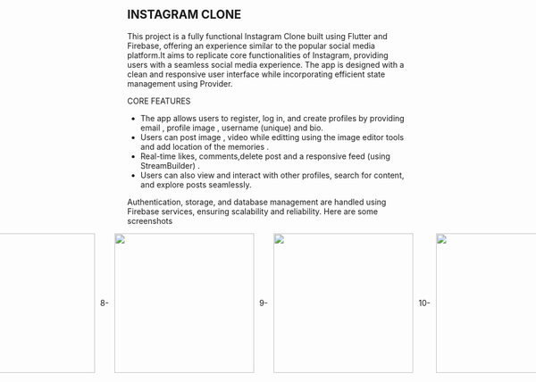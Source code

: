 

## INSTAGRAM CLONE 
This project is a fully functional Instagram Clone built using Flutter and Firebase, offering an experience similar to the popular social media platform.It aims to replicate core functionalities of Instagram, providing users with a seamless social media experience. The app is designed with a clean and responsive user interface while incorporating efficient state management using Provider.

CORE FEATURES

 - The app allows users to register, log in, and create profiles by providing email , profile image , username (unique) and bio.
 - Users can post image , video while editting using the image editor tools and add location of the memories .
 - Real-time likes, comments,delete post and a responsive feed (using StreamBuilder) .
 -  Users can also view and interact with other profiles, search for content, and explore posts seamlessly.


Authentication, storage, and database management are handled using Firebase services, ensuring scalability and reliability. Here are some screenshots

<div style="display: flex; justify-content: center; align-items: center; gap: 10px;">
1- <img src="https://github.com/user-attachments/assets/baba64a0-ed63-4e85-b211-685ddb416adf" width="250">
2- <img src="https://github.com/user-attachments/assets/2bef91ee-ac15-4e4b-a310-e1f5e26bd00f" width="250">
3- <img src="https://github.com/user-attachments/assets/2c3cff11-b39f-4e99-873d-8e2ecf735d15" width="250">
4- <img src="https://github.com/user-attachments/assets/eb1ed11e-ef92-4d42-a119-442dd749f9b1" width="250">
5- <img src="https://github.com/user-attachments/assets/9d2f8210-8a77-4767-9cc5-6e4a637ee73d" width="250">
6- <img src="https://github.com/user-attachments/assets/8184fffe-f6f2-4c68-8fe8-a377f19bd874" width="250">
7- <img src="https://github.com/user-attachments/assets/d3fc0591-817e-4ed6-89be-7fc3f193cfcd" width="250">
8- <img src="https://github.com/user-attachments/assets/2c5879a6-4891-4a9b-8b3d-06b5a5006ba7" width="250">
9- <img src="https://github.com/user-attachments/assets/651ce190-94ca-4486-8663-ac1786dc49d3" width="250">
10- <img src="https://github.com/user-attachments/assets/ad45c3de-89c6-4587-9bfc-d7296cc00f5e" width="250">
11- <img src="https://github.com/user-attachments/assets/d325edc3-b085-4b78-b70f-a1ebb8f20485" width="250">
12- <img src="https://github.com/user-attachments/assets/3960665a-d9b1-49b5-bf1e-a35297169377" width="250">
13- <img src="https://github.com/user-attachments/assets/adfcac33-2ddb-4639-bdb2-4687105bf838" width="250">
14- <img src="https://github.com/user-attachments/assets/8ecd5e89-75d4-49ec-929a-d7b0767a32d2" width="250">
15- <img src="https://github.com/user-attachments/assets/00a3b869-ff75-45b3-bade-3c26cf7da7e7" width="250">
16- <img src="https://github.com/user-attachments/assets/7166f6ef-d768-4c92-b3f8-0b68bce25594" width="250">

</div>
